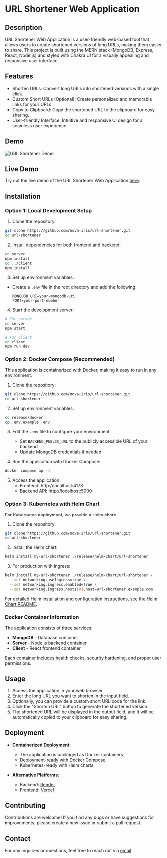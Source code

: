 # URL Shortener Web Application

## Description
URL Shortener Web Application is a user-friendly web-based tool that allows users to create shortened versions of long URLs, making them easier to share. This project is built using the MERN stack (MongoDB, Express, React, Node.js) and styled with Chakra UI for a visually appealing and responsive user interface.

## Features
- Shorten URLs: Convert long URLs into shortened versions with a single click.
- Custom Short URLs (Optional): Create personalized and memorable links for your URLs.
- Copy to Clipboard: Copy the shortened URL to the clipboard for easy sharing.
- User-friendly Interface: Intuitive and responsive UI design for a seamless user experience.

## Demo
![URL Shortener Demo](https://github.com/Akshay-Singh-Rajput/MERN-Stack-URL-Shortener/assets/97354310/8e5a29d2-1477-486d-bd9c-b9292fe8d224)

## Live Demo
Try out the live demo of the URL Shortener Web Application [here](https://lightlink.vercel.app).

## Installation

### Option 1: Local Development Setup

1. Clone the repository:

```bash
git clone https://github.com/nova-iris/url-shortener.git
cd url-shortener
```

2. Install dependencies for both frontend and backend:
   
```bash
cd server
npm install
cd ../client
npm install
```

3. Set up environment variables:
- Create a `.env` file in the root directory and add the following:
  ```
  MONGODB_URI=your-mongodb-uri
  PORT=your-port-number
  ```

4. Start the development server:

```bash
# For server
cd server
npm start

# For client
cd client
npm run dev
```

### Option 2: Docker Compose (Recommended)

This application is containerized with Docker, making it easy to run in any environment.

1. Clone the repository:

```bash
git clone https://github.com/nova-iris/url-shortener.git
cd url-shortener
```

2. Set up environment variables:

```bash
cd release/docker
cp .env.example .env
```

3. Edit the `.env` file to configure your environment:
   - Set `BACKEND_PUBLIC_URL` to the publicly accessible URL of your backend
   - Update MongoDB credentials if needed

4. Run the application with Docker Compose:

```bash
docker compose up -d
```

5. Access the application:
   - Frontend: http://localhost:4173
   - Backend API: http://localhost:5000

### Option 3: Kubernetes with Helm Chart

For Kubernetes deployment, we provide a Helm chart:

1. Clone the repository:

```bash
git clone https://github.com/nova-iris/url-shortener.git
cd url-shortener
```

2. Install the Helm chart:

```bash
helm install my-url-shortener ./release/helm-chart/url-shortener
```

3. For production with Ingress:

```bash
helm install my-url-shortener ./release/helm-chart/url-shortener \
  --set networking.useIngress=true \
  --set networking.ingress.enabled=true \
  --set networking.ingress.hosts[0].host=url-shortener.example.com
```

For detailed Helm installation and configuration instructions, see the [Helm Chart README](./release/helm-chart/url-shortener/README.md).

### Docker Container Information

The application consists of three services:
- **MongoDB** - Database container
- **Server** - Node.js backend container
- **Client** - React frontend container

Each container includes health checks, security hardening, and proper user permissions.

## Usage
1. Access the application in your web browser.
2. Enter the long URL you want to shorten in the input field.
3. Optionally, you can provide a custom short URL code for the link.
4. Click the "Shorten URL" button to generate the shortened version.
5. The shortened URL will be displayed in the output field, and it will be automatically copied to your clipboard for easy sharing.

## Deployment
- **Containerized Deployment**:
  - The application is packaged as Docker containers
  - Deployment-ready with Docker Compose
  - Kubernetes-ready with Helm charts

- **Alternative Platforms**:
  - Backend: [Render](https://render.com)
  - Frontend: [Vercel](https://vercel.com)

## Contributing
Contributions are welcome! If you find any bugs or have suggestions for improvements, please create a new issue or submit a pull request.

## Contact
For any inquiries or questions, feel free to reach out via [email](mailto:trongtruong2509@gmail.com).
